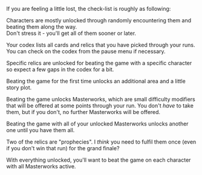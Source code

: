 If you are feeling a little lost, the check-list is roughly as following:

Characters are mostly unlocked through randomly encountering them and beating them along the way.\
Don't stress it - you'll get all of them sooner or later.

Your codex lists all cards and relics that you have picked through your runs.
You can check on the codex from the pause menu if necessary.

Specific relics are unlocked for beating the game with a specific character
so expect a few gaps in the codex for a bit.

Beating the game for the first time unlocks an additional area and a little story plot.

Beating the game unlocks Masterworks, which are small difficulty modifiers that will be offered at some points through your run.
You don't _have_ to take them, but if you don't, no further Masterworks will be offered.

Beating the game with all of your unlocked Masterworks unlocks another one until you have them all.

Two of the relics are "prophecies".
I _think_ you need to fulfil them once (even if you don't win that run) for the grand finale?

With everything unlocked, you'll want to beat the game on each character with all Masterworks active.